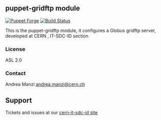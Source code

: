 ## puppet-gridftp module
[![Puppet Forge](http://img.shields.io/puppetforge/v/lcgdm/gridftp.svg)](https://forge.puppetlabs.com/lcgdm/gridftp)
[![Build Status](https://travis-ci.org/cern-it-sdc-id/puppet-gridftp.svg?branch=master)]([https://travis-ci.org/cern-it-sdc-id/puppet-gridftp.svg)

This is the puppet-gridftp module, it configures a Globus gridftp server, developed at CERN , IT-SDC-ID section

### License
ASL 2.0

### Contact
Andrea Manzi <andrea.manzi@cern.ch>

## Support
Tickets and issues at our [cern-it-sdc-id site](https://github.com/cern-it-sdc-id)
